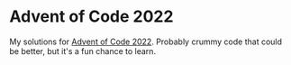 # Advent of Code 2022
My solutions for [Advent of Code 2022](https://adventofcode.com/2022). Probably crummy code that could be better, but it's a fun chance to learn.

